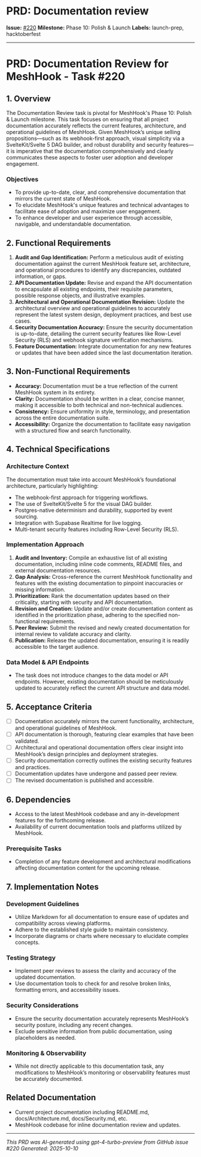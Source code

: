 # PRD: Documentation review

**Issue:** [#220](https://github.com/profullstack/meshhook/issues/220)
**Milestone:** Phase 10: Polish & Launch
**Labels:** launch-prep, hacktoberfest

---

# PRD: Documentation Review for MeshHook - Task #220

## 1. Overview

The Documentation Review task is pivotal for MeshHook's Phase 10: Polish & Launch milestone. This task focuses on ensuring that all project documentation accurately reflects the current features, architecture, and operational guidelines of MeshHook. Given MeshHook’s unique selling propositions—such as its webhook-first approach, visual simplicity via a SvelteKit/Svelte 5 DAG builder, and robust durability and security features—it is imperative that the documentation comprehensively and clearly communicates these aspects to foster user adoption and developer engagement.

### Objectives
- To provide up-to-date, clear, and comprehensive documentation that mirrors the current state of MeshHook.
- To elucidate MeshHook's unique features and technical advantages to facilitate ease of adoption and maximize user engagement.
- To enhance developer and user experience through accessible, navigable, and understandable documentation.

## 2. Functional Requirements

1. **Audit and Gap Identification:** Perform a meticulous audit of existing documentation against the current MeshHook feature set, architecture, and operational procedures to identify any discrepancies, outdated information, or gaps.
2. **API Documentation Update:** Revise and expand the API documentation to encapsulate all existing endpoints, their requisite parameters, possible response objects, and illustrative examples.
3. **Architectural and Operational Documentation Revision:** Update the architectural overview and operational guidelines to accurately represent the latest system design, deployment practices, and best use cases.
4. **Security Documentation Accuracy:** Ensure the security documentation is up-to-date, detailing the current security features like Row-Level Security (RLS) and webhook signature verification mechanisms.
5. **Feature Documentation:** Integrate documentation for any new features or updates that have been added since the last documentation iteration.

## 3. Non-Functional Requirements

- **Accuracy:** Documentation must be a true reflection of the current MeshHook system in its entirety.
- **Clarity:** Documentation should be written in a clear, concise manner, making it accessible to both technical and non-technical audiences.
- **Consistency:** Ensure uniformity in style, terminology, and presentation across the entire documentation suite.
- **Accessibility:** Organize the documentation to facilitate easy navigation with a structured flow and search functionality.

## 4. Technical Specifications

### Architecture Context
The documentation must take into account MeshHook’s foundational architecture, particularly highlighting:
- The webhook-first approach for triggering workflows.
- The use of SvelteKit/Svelte 5 for the visual DAG builder.
- Postgres-native determinism and durability, supported by event sourcing.
- Integration with Supabase Realtime for live logging.
- Multi-tenant security features including Row-Level Security (RLS).

### Implementation Approach

1. **Audit and Inventory:** Compile an exhaustive list of all existing documentation, including inline code comments, README files, and external documentation resources.
2. **Gap Analysis:** Cross-reference the current MeshHook functionality and features with the existing documentation to pinpoint inaccuracies or missing information.
3. **Prioritization:** Rank the documentation updates based on their criticality, starting with security and API documentation.
4. **Revision and Creation:** Update and/or create documentation content as identified in the prioritization phase, adhering to the specified non-functional requirements.
5. **Peer Review:** Submit the revised and newly created documentation for internal review to validate accuracy and clarity.
6. **Publication:** Release the updated documentation, ensuring it is readily accessible to the target audience.

### Data Model & API Endpoints
- The task does not introduce changes to the data model or API endpoints. However, existing documentation should be meticulously updated to accurately reflect the current API structure and data model.

## 5. Acceptance Criteria

- [ ] Documentation accurately mirrors the current functionality, architecture, and operational guidelines of MeshHook.
- [ ] API documentation is thorough, featuring clear examples that have been validated.
- [ ] Architectural and operational documentation offers clear insight into MeshHook’s design principles and deployment strategies.
- [ ] Security documentation correctly outlines the existing security features and practices.
- [ ] Documentation updates have undergone and passed peer review.
- [ ] The revised documentation is published and accessible.

## 6. Dependencies

- Access to the latest MeshHook codebase and any in-development features for the forthcoming release.
- Availability of current documentation tools and platforms utilized by MeshHook.

### Prerequisite Tasks
- Completion of any feature development and architectural modifications affecting documentation content for the upcoming release.

## 7. Implementation Notes

### Development Guidelines
- Utilize Markdown for all documentation to ensure ease of updates and compatibility across viewing platforms.
- Adhere to the established style guide to maintain consistency.
- Incorporate diagrams or charts where necessary to elucidate complex concepts.

### Testing Strategy
- Implement peer reviews to assess the clarity and accuracy of the updated documentation.
- Use documentation tools to check for and resolve broken links, formatting errors, and accessibility issues.

### Security Considerations
- Ensure the security documentation accurately represents MeshHook’s security posture, including any recent changes.
- Exclude sensitive information from public documentation, using placeholders as needed.

### Monitoring & Observability
- While not directly applicable to this documentation task, any modifications to MeshHook’s monitoring or observability features must be accurately documented.

## Related Documentation
- Current project documentation including README.md, docs/Architecture.md, docs/Security.md, etc.
- MeshHook codebase for inline documentation review and updates.

---

*This PRD was AI-generated using gpt-4-turbo-preview from GitHub issue #220*
*Generated: 2025-10-10*
